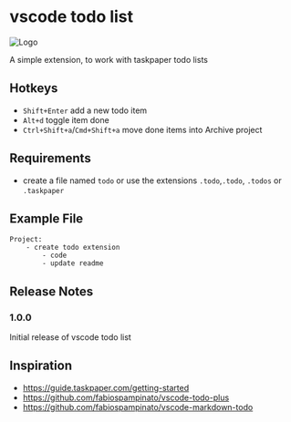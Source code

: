 # vscode todo list

![Logo](https://raw.githubusercontent.com/thisotherthing/vscode-todo-list/master/icon/icon.png)

A simple extension, to work with taskpaper todo lists

## Hotkeys
- `Shift+Enter` add a new todo item
- `Alt+d` toggle item done
- `Ctrl+Shift+a`/`Cmd+Shift+a` move done items into Archive project

## Requirements
- create a file named `todo` or use the extensions `.todo`,`.todo`, `.todos` or `.taskpaper`

## Example File
```
Project:
	- create todo extension
		- code
		- update readme
```

## Release Notes
### 1.0.0
Initial release of vscode todo list

## Inspiration
- https://guide.taskpaper.com/getting-started
- https://github.com/fabiospampinato/vscode-todo-plus
- https://github.com/fabiospampinato/vscode-markdown-todo
